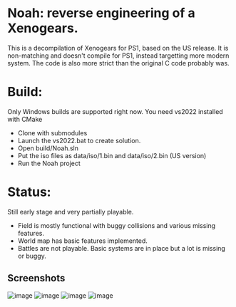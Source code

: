 # Noah: reverse engineering of a Xenogears.

This is a decompilation of Xenogears for PS1, based on the US release. It is non-matching and doesn't compile for PS1, instead targetting more modern system. The code is also more strict than the original C code probably was.

# Build:
Only Windows builds are supported right now. You need vs2022 installed with CMake
* Clone with submodules
* Launch the vs2022.bat to create solution.
* Open build/Noah.sln
* Put the iso files as data/iso/1.bin and data/iso/2.bin (US version)
* Run the Noah project

# Status:
Still early stage and very partially playable.
* Field is mostly functional with buggy collisions and various missing features.
* World map has basic features implemented.
* Battles are not playable. Basic systems are in place but a lot is missing or buggy.

## Screenshots
![image](https://github.com/user-attachments/assets/82ca935d-a24e-4e0f-9c2c-fb8f20ace919)
![image](https://github.com/user-attachments/assets/2ac5617d-24ae-40f0-9639-99b79fd790f0)
![image](https://github.com/user-attachments/assets/cdcaf540-cd8c-4c9c-8d2a-56e65265bfa6)
![image](https://github.com/user-attachments/assets/8ae4f752-1361-4430-a4a5-f77925246b8b)


